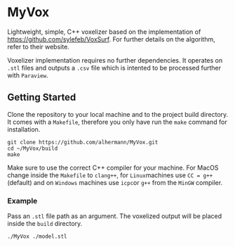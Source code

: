 # MyVox
Lightweight, simple, C++ voxelizer based on the implementation of https://github.com/sylefeb/VoxSurf. 
For further details on the algorithm, refer to their website.

Voxelizer implementation requires no further dependencies. It operates on ```.stl``` files and outputs a ```.csv``` file
which is intented to be processed further with ```Paraview```. 

## Getting Started

Clone the repository to your local machine and to the project build directory. It comes with a ```Makefile```, therefore you only
have run the ```make``` command for installation.

```
git clone https://github.com/alhermann/MyVox.git
cd ~/MyVox/build
make
```

Make sure to use the correct C++ compiler for your machine. For MacOS change inside the ```Makefile``` to ```clang++```, 
for ```Linux```machines use ```CC = g++``` (default) and on ```Windows``` machines use ```icpc```or ```g++``` from the ```MinGW```
compiler.

### Example

Pass an ```.stl``` file path as an argument. The voxelized output will be placed inside the ```build``` directory.

```cd ~/MyVox/build
./MyVox ./model.stl
```
